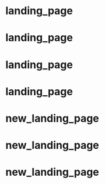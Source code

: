 # landing_page
# landing_page
# landing_page
# landing_page
# new_landing_page
# new_landing_page
# new_landing_page
